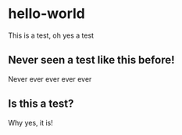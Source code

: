 # hello-world
This is a test, oh yes a test

## Never seen a test like this before!
Never ever ever ever ever

## Is this a test?
Why yes, it is!

